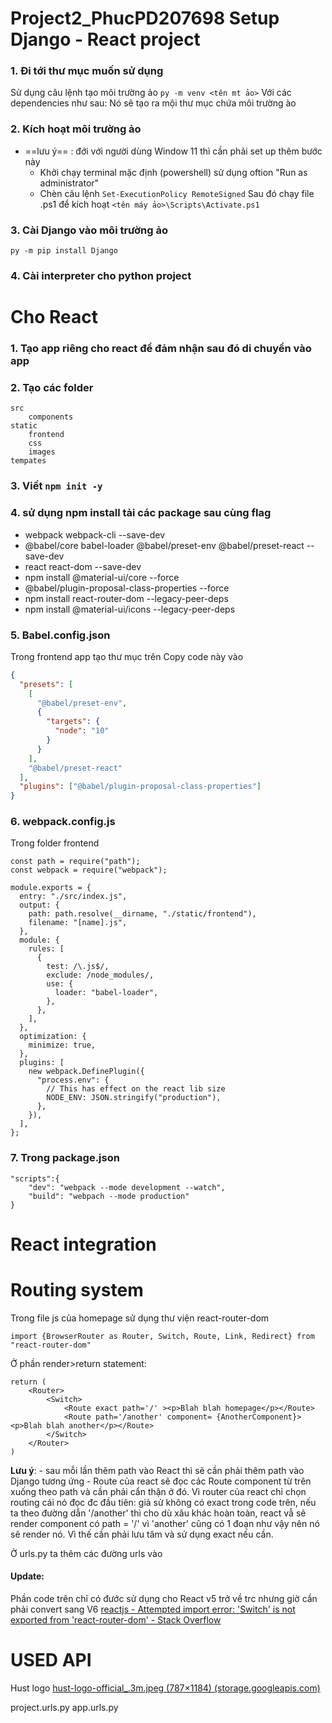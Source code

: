 # Project2_PhucPD207698 Setup Django - React project

### 1. Đi tới thư mục muốn sử dụng 
Sử dụng câu lệnh tạo môi trường ảo
		```py -m venv <tên mt ảo>```
Với các dependencies như sau:
Nó sẽ tạo ra mội thư mục chứa môi trường ào 
### 2. Kích hoạt môi trường ảo
- ==lưu ý== : đới với người dùng Window 11 thì cần phải set up thêm bước này
	- Khởi chạy terminal mặc định (powershell) sử dụng oftion "Run as administrator"
	- Chèn câu lệnh ```Set-ExecutionPolicy RemoteSigned```
Sau đó chạy file .ps1 để kích hoạt
		```<tên máy ảo>\Scripts\Activate.ps1```
### 3. Cài Django vào môi trường ảo
  ```py -m pip install Django```
### 4. Cài interpreter cho python project


# Cho React
### 1. Tạo app riêng cho react để đảm nhận sau đó di chuyển vào app
### 2. Tạo các folder 
	src
		components
	static
		frontend
		css
		images
	tempates
### 3. Viết ```npm init -y```
### 4. sử dụng npm install tải các package sau cùng flag
- webpack webpack-cli --save-dev
- @babel/core babel-loader @babel/preset-env @babel/preset-react --save-dev
- react react-dom --save-dev
- npm install @material-ui/core --force
- @babel/plugin-proposal-class-properties --force
- npm install react-router-dom --legacy-peer-deps
- npm install @material-ui/icons --legacy-peer-deps
### 5. Babel.config.json
Trong frontend app tạo thư mục trên
Copy code này vào

````babel.config.json
{
  "presets": [
    [
      "@babel/preset-env",
      {
        "targets": {
          "node": "10"
        }
      }
    ],
    "@babel/preset-react"
  ],
  "plugins": ["@babel/plugin-proposal-class-properties"]
}
````

### 6. webpack.config.js
Trong folder frontend
```webpack
const path = require("path");
const webpack = require("webpack");

module.exports = {
  entry: "./src/index.js",
  output: {
    path: path.resolve(__dirname, "./static/frontend"),
    filename: "[name].js",
  },
  module: {
    rules: [
      {
        test: /\.js$/,
        exclude: /node_modules/,
        use: {
          loader: "babel-loader",
        },
      },
    ],
  },
  optimization: {
    minimize: true,
  },
  plugins: [
    new webpack.DefinePlugin({
      "process.env": {
        // This has effect on the react lib size
        NODE_ENV: JSON.stringify("production"),
      },
    }),
  ],
};
```

### 7. Trong package.json 
```package
"scripts":{
	"dev": "webpack --mode development --watch",
	"build": "webpach --mode production"
}
```

# React integration

# Routing system
Trong file js của homepage sử dụng thư viện react-router-dom
```
import {BrowserRouter as Router, Switch, Route, Link, Redirect} from "react-router-dom"
```
Ở phần  render>return statement:
```
return (
	<Router>
		<Switch>
			<Route exact path='/' ><p>Blah blah homepage</p></Route>
			<Route path='/another' component= {AnotherComponent}><p>Blah blah another</p></Route>
		</Switch>
	</Router>
)
```
__Lưu ý__: 
	- sau mỗi lần thêm path vào React thì sẽ cần phải thêm path vào Django tương ứng
	- Route của react sẽ đọc các Route component từ trên xuống theo path và cần phải cẩn thận ở đó. Vì router của react chỉ chọn routing cái nó đọc đc đầu tiên: giả sử không có exact trong code trên, nếu ta theo đường dẫn '/another' thì cho dù xâu khác hoàn toàn, react vẫ sẽ render component có path = '/' vì 'another' cũng có 1 đoạn như vậy nên nó sẽ render nó. Vì thế cần phải lưu tâm và sử dụng exact nếu cần.

Ở urls.py ta thêm các đường urls vào 

#### Update:
Phần code trên chỉ có đước sử dụng cho React v5 trở về trc  nhưng giờ cần phải convert sang V6
[reactjs - Attempted import error: 'Switch' is not exported from 'react-router-dom' - Stack Overflow](https://stackoverflow.com/questions/63124161/attempted-import-error-switch-is-not-exported-from-react-router-dom)

# USED API 
  Hust logo [hust-logo-official_.3m.jpeg (787×1184) (storage.googleapis.com)](https://storage.googleapis.com/hust-files/5807675312963584/images/hust-logo-official_.3m.jpeg)


  project.urls.py
    app.urls.py
